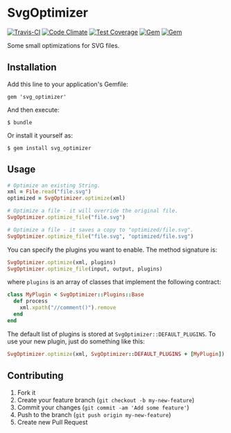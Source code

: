 # SvgOptimizer

[![Travis-CI](https://travis-ci.org/fnando/svg_optimizer.svg)](https://travis-ci.org/fnando/svg_optimizer)
[![Code Climate](https://codeclimate.com/github/fnando/svg_optimizer/badges/gpa.svg)](https://codeclimate.com/github/fnando/svg_optimizer)
[![Test Coverage](https://codeclimate.com/github/fnando/svg_optimizer/badges/coverage.svg)](https://codeclimate.com/github/fnando/svg_optimizer/coverage)
[![Gem](https://img.shields.io/gem/v/svg_optimizer.svg)](https://rubygems.org/gems/svg_optimizer)
[![Gem](https://img.shields.io/gem/dt/svg_optimizer.svg)](https://rubygems.org/gems/svg_optimizer)

Some small optimizations for SVG files.

## Installation

Add this line to your application's Gemfile:

    gem 'svg_optimizer'

And then execute:

    $ bundle

Or install it yourself as:

    $ gem install svg_optimizer

## Usage

```ruby
# Optimize an existing String.
xml = File.read("file.svg")
optimized = SvgOptimizer.optimize(xml)

# Optimize a file - it will override the original file.
SvgOptimizer.optimize_file("file.svg")

# Optimize a file - it saves a copy to "optimized/file.svg".
SvgOptimizer.optimize_file("file.svg", "optimized/file.svg")
```

You can specify the plugins you want to enable. The method signature is:

```ruby
SvgOptimizer.optimize(xml, plugins)
SvgOptimizer.optimize_file(input, output, plugins)
```

where `plugins` is an array of classes that implement the following contract:

```ruby
class MyPlugin < SvgOptimizer::Plugins::Base
  def process
    xml.xpath("//comment()").remove
  end
end
```

The default list of plugins is stored at `SvgOptimizer::DEFAULT_PLUGINS`. To use your new plugin, just do something like this:

```ruby
SvgOptimizer.optimize(xml, SvgOptimizer::DEFAULT_PLUGINS + [MyPlugin])
```

## Contributing

1. Fork it
2. Create your feature branch (`git checkout -b my-new-feature`)
3. Commit your changes (`git commit -am 'Add some feature'`)
4. Push to the branch (`git push origin my-new-feature`)
5. Create new Pull Request
